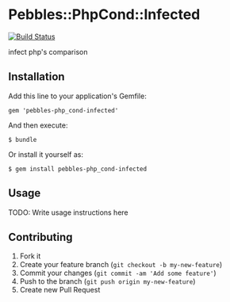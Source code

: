 # Pebbles::PhpCond::Infected
[![Build Status](https://secure.travis-ci.org/do-aki/pebbles-php_cond-infected.png?branch=master)](https://travis-ci.org/do-aki/pebbles-php_cond-infected)

infect php's comparison


## Installation

Add this line to your application's Gemfile:

    gem 'pebbles-php_cond-infected'

And then execute:

    $ bundle

Or install it yourself as:

    $ gem install pebbles-php_cond-infected

## Usage

TODO: Write usage instructions here

## Contributing

1. Fork it
2. Create your feature branch (`git checkout -b my-new-feature`)
3. Commit your changes (`git commit -am 'Add some feature'`)
4. Push to the branch (`git push origin my-new-feature`)
5. Create new Pull Request
